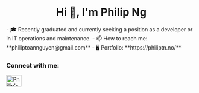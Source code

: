 <h1 align="center">Hi 👋, I'm Philip Ng</h1>
- 🎓 Recently graduated and currently seeking a position as a developer or in IT operations and maintenance.
- 📫 How to reach me: **philiptoannguyen@gmail.com** 
- 🖥️ Portfolio: **https://philiptn.no/**

<h3 align="left">Connect with me:</h3>
<p align="left">
<a href="https://www.linkedin.com/in/philip-toan-nguyen/" target="blank"><img align="center" src="https://raw.githubusercontent.com/rahuldkjain/github-profile-readme-generator/master/src/images/icons/Social/linked-in-alt.svg" alt="Philip's LinkedIn" height="30" width="40" /></a>
</p>


